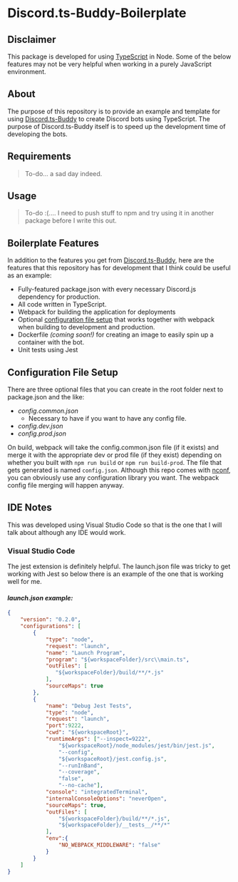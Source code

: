 # Discord.ts-Buddy-Boilerplate

## Disclaimer

This package is developed for using [TypeScript](http://www.typescriptlang.org/) in Node. Some of the below features may not be very helpful when working in a purely JavaScript environment.

## About

The purpose of this repository is to provide an example and template for using [Discord.ts-Buddy](https://github.com/MitchCodes/Discord.ts-Buddy) to create Discord bots using TypeScript. The purpose of Discord.ts-Buddy itself is to speed up the development time of developing the bots.

## Requirements

>To-do... a sad day indeed.

## Usage

>To-do :(.... I need to push stuff to npm and try using it in another package before I write this out.

## Boilerplate Features

In addition to the features you get from [Discord.ts-Buddy](https://github.com/MitchCodes/Discord.ts-Buddy), here are the features that this repository has for development that I think could be useful as an example:

* Fully-featured package.json with every necessary Discord.js dependency for production.
* All code written in TypeScript.
* Webpack for building the application for deployments
* Optional [configuration file setup](#configuration-file-setup) that works together with webpack when building to development and production.
* Dockerfile _(coming soon!)_ for creating an image to easily spin up a container with the bot.
* Unit tests using Jest

## Configuration File Setup

There are three optional files that you can create in the root folder next to package.json and the like:
* _config.common.json_
    * Necessary to have if you want to have any config file.
* _config.dev.json_
* _config.prod.json_

On build, webpack will take the config.common.json file (if it exists) and merge it with the appropriate dev or prod file (if they exist) depending on whether you built with `npm run build` or `npm run build-prod`. The file that gets generated is named `config.json`. Although this repo comes with [nconf](https://github.com/indexzero/nconf), you can obviously use any configuration library you want. The webpack config file merging will happen anyway.

## IDE Notes

This was developed using Visual Studio Code so that is the one that I will talk about although any IDE would work.

### Visual Studio Code

The jest extension is definitely helpful. The launch.json file was tricky to get working with Jest so below there is an example of the one that is working well for me.

#### _launch.json example:_

```json
{
    "version": "0.2.0",
    "configurations": [
        {
            "type": "node",
            "request": "launch",
            "name": "Launch Program",
            "program": "${workspaceFolder}/src\\main.ts",
            "outFiles": [
               "${workspaceFolder}/build/**/*.js"
            ],
            "sourceMaps": true
        },
        {
            "name": "Debug Jest Tests",
            "type": "node",
            "request": "launch",
            "port":9222,
            "cwd": "${workspaceRoot}",
            "runtimeArgs": ["--inspect=9222",
                "${workspaceRoot}/node_modules/jest/bin/jest.js",
                "--config",
                "${workspaceRoot}/jest.config.js",
                "--runInBand",
                "--coverage",
                "false",
                "--no-cache"],
            "console": "integratedTerminal",
            "internalConsoleOptions": "neverOpen",
            "sourceMaps": true,
            "outFiles": [
                "${workspaceFolder}/build/**/*.js",
                "${workspaceFolder}/__tests__/**/*"
            ],
            "env":{
                "NO_WEBPACK_MIDDLEWARE": "false"
            }
        }
    ]
}
```